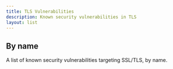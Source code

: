 ```yaml
---
title: TLS Vulnerabilities
description: Known security vulnerabilities in TLS
layout: list
---
```


## By name

A list of known security vulnerabilities targeting SSL/TLS, by name.

